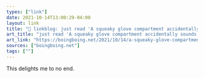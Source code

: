 ```yaml
---
types: ["link"]
date: 2021-10-14T13:00:29-04:00
layout: link
title: "🔗 linkblog: just read 'A squeaky glove compartment accidentally sounds like light jazz | Boing Boing'"
art_title: "just read 'A squeaky glove compartment accidentally sounds like light jazz | Boing Boing"
art_link: "https://boingboing.net/2021/10/14/a-squeaky-glove-compartment-accidentally-sounds-like-light-jazz.html?utm_source=rss"
sources: ["boingboing.net"]
tags: [""]
---
```

This delights me to no end.
